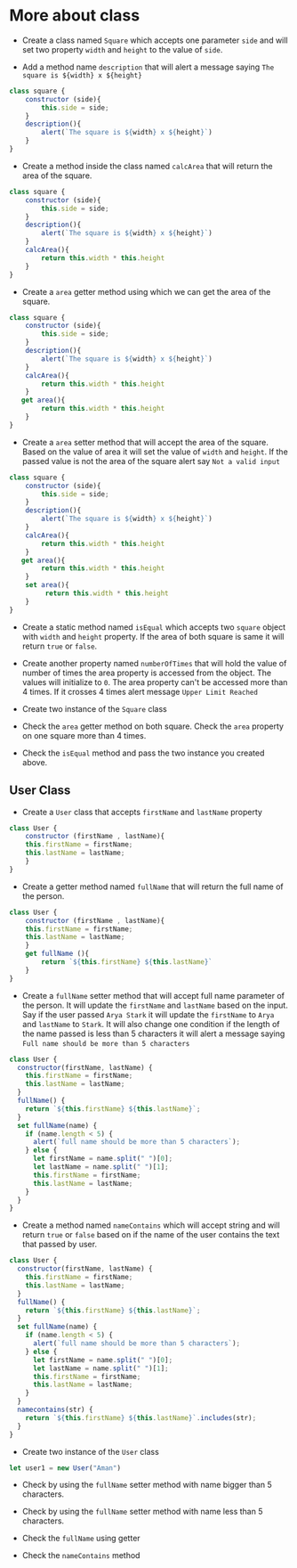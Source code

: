 # More about class

- Create a class named `Square` which accepts one parameter `side` and will set two property `width` and `height` to the value of `side`.
<!-- ```js
class square {
    constructor (side){
        this.width = side;
        this.height
    }
    
} 
```
-->


- Add a method name `description` that will alert a message saying `The square is ${width} x ${height}`

```js
class square {
    constructor (side){
        this.side = side;
    }
    description(){
        alert(`The square is ${width} x ${height}`)
    }
}
```
- Create a method inside the class named `calcArea` that will return the area of the square.
```js
class square {
    constructor (side){
        this.side = side;
    }
    description(){
        alert(`The square is ${width} x ${height}`)
    }
    calcArea(){
        return this.width * this.height
    }
}
```

- Create a `area` getter method using which we can get the area of the square.
```js
class square {
    constructor (side){
        this.side = side;
    }
    description(){
        alert(`The square is ${width} x ${height}`)
    }
    calcArea(){
        return this.width * this.height
    }
   get area(){
        return this.width * this.height
    }
}
```
- Create a `area` setter method that will accept the area of the square. Based on the value of area it will set the value of `width` and `height`. If the passed value is not the area of the square alert say `Not a valid input`
```js
class square {
    constructor (side){
        this.side = side;
    }
    description(){
        alert(`The square is ${width} x ${height}`)
    }
    calcArea(){
        return this.width * this.height
    }
   get area(){
        return this.width * this.height
    }
    set area(){
         return this.width * this.height
    }
}
```

- Create a static method named `isEqual` which accepts two `square` object with `width` and `height` property. If the area of both square is same it will return `true` or `false`.

- Create another property named `numberOfTimes` that will hold the value of number of times the area property is accessed from the object. The values will initialize to `0`. The area property can't be accessed more than 4 times. If it crosses 4 times alert message `Upper Limit Reached`

- Create two instance of the `Square` class

- Check the `area` getter method on both square. Check the `area` property on one square more than 4 times.

- Check the `isEqual` method and pass the two instance you created above.

## User Class

- Create a `User` class that accepts `firstName` and `lastName` property
```js
class User {
    constructor (firstName , lastName){
    this.firstName = firstName;
    this.lastName = lastName;
    }
}
```

- Create a getter method named `fullName` that will return the full name of the person.
```js
class User {
    constructor (firstName , lastName){
    this.firstName = firstName;
    this.lastName = lastName;
    }
    get fullName (){
        return `${this.firstName} ${this.lastName}`
    }
}
```

- Create a `fullName` setter method that will accept full name parameter of the person. It will update the `firstName` and `lastName` based on the input. Say if the user passed `Arya Stark` it will update the `firstName` to `Arya` and `lastName` to `Stark`. It will also change one condition if the length of the name passed is less than 5 characters it will alert a message saying `Full name should be more than 5 characters`
```js
class User {
  constructor(firstName, lastName) {
    this.firstName = firstName;
    this.lastName = lastName;
  }
  fullName() {
    return `${this.firstName} ${this.lastName}`;
  }
  set fullName(name) {
    if (name.length < 5) {
      alert(`full name should be more than 5 characters`);
    } else {
      let firstName = name.split(" ")[0];
      let lastName = name.split(" ")[1];
      this.firstName = firstName;
      this.lastName = lastName;
    }
  }
}
```
- Create a method named `nameContains` which will accept string and will return `true` or `false` based on if the name of the user contains the text that passed by user.
```js
class User {
  constructor(firstName, lastName) {
    this.firstName = firstName;
    this.lastName = lastName;
  }
  fullName() {
    return `${this.firstName} ${this.lastName}`;
  }
  set fullName(name) {
    if (name.length < 5) {
      alert(`full name should be more than 5 characters`);
    } else {
      let firstName = name.split(" ")[0];
      let lastName = name.split(" ")[1];
      this.firstName = firstName;
      this.lastName = lastName;
    }
  }
  namecontains(str) {
    return `${this.firstName} ${this.lastName}`.includes(str);
  }
}
```
- Create two instance of the `User` class
```js
let user1 = new User("Aman")
```
- Check by using the `fullName` setter method with name bigger than 5 characters.

- Check by using the `fullName` setter method with name less than 5 characters.

- Check the `fullName` using getter

- Check the `nameContains` method
